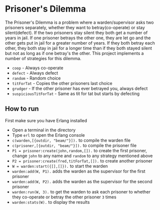 # Prisoner's Dilemma
The Prisoner's Dilemma is a problem where a warden/supervisor asks two prisoners separately, whether they want to betray(co-operate) or stay silent(defect). If the two prisoners stay silent they both get a number of years in jail. If one prisoner betrays the other one, they are let go and the other gets put in jail for a greater number of years. If they both betray each other, they both stay in jail for a longer time than if they both stayed silent but not as long as if one betray's the other. This project implements a number of strategies for this dilemma.    
* `coop` - Always co-operate
* `defect` - Always defect
* `random` - Random choice
* `titForTat` - Copies the other prisoners last choice
* `grudger` - If the other prisoner has ever betrayed you, always defect
* `suspiciousTitForTat` -  Same as tit for tat but starts by defecting    

## How to run
First make sure you have Erlang installed   
* Open a terminal in the directory
* Type `erl` to open the Erlang console
* `c(warden,[{outdir, "beam/"}]).` to compile the warden file
* `c(prisoner,[{outdir, "beam/"}]).` to compile the prisoner file
* `P1 = prisoner:create(john,random,[]).` to create the first prisoner, change `john` to any name and `random` to any strategy mentioned above
* `P2 = prisoner:create(fred,titForTat,[]).` to create another prisoner
* `W = warden:start({[],[]}).` to start the warden
* `warden:add(W, P1).` adds the warden as the supervisor for the first prisoner
* `warden:add(W, P2).` adds the warden as the supervisor for the second prisoner
* `warden:run(W, 3).` to get the warden to ask each prisoner to whether they co-operate or betray the other prisoner `3` times
* `warden:stats(W).` to display the results

